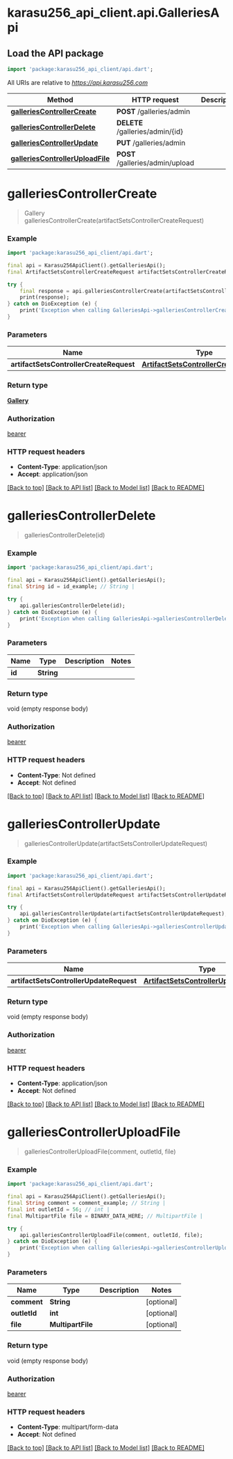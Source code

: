 # karasu256_api_client.api.GalleriesApi

## Load the API package
```dart
import 'package:karasu256_api_client/api.dart';
```

All URIs are relative to *https://api.karasu256.com*

Method | HTTP request | Description
------------- | ------------- | -------------
[**galleriesControllerCreate**](GalleriesApi.md#galleriescontrollercreate) | **POST** /galleries/admin | 
[**galleriesControllerDelete**](GalleriesApi.md#galleriescontrollerdelete) | **DELETE** /galleries/admin/{id} | 
[**galleriesControllerUpdate**](GalleriesApi.md#galleriescontrollerupdate) | **PUT** /galleries/admin | 
[**galleriesControllerUploadFile**](GalleriesApi.md#galleriescontrolleruploadfile) | **POST** /galleries/admin/upload | 


# **galleriesControllerCreate**
> Gallery galleriesControllerCreate(artifactSetsControllerCreateRequest)



### Example
```dart
import 'package:karasu256_api_client/api.dart';

final api = Karasu256ApiClient().getGalleriesApi();
final ArtifactSetsControllerCreateRequest artifactSetsControllerCreateRequest = ; // ArtifactSetsControllerCreateRequest | 

try {
    final response = api.galleriesControllerCreate(artifactSetsControllerCreateRequest);
    print(response);
} catch on DioException (e) {
    print('Exception when calling GalleriesApi->galleriesControllerCreate: $e\n');
}
```

### Parameters

Name | Type | Description  | Notes
------------- | ------------- | ------------- | -------------
 **artifactSetsControllerCreateRequest** | [**ArtifactSetsControllerCreateRequest**](ArtifactSetsControllerCreateRequest.md)|  | 

### Return type

[**Gallery**](Gallery.md)

### Authorization

[bearer](../README.md#bearer)

### HTTP request headers

 - **Content-Type**: application/json
 - **Accept**: application/json

[[Back to top]](#) [[Back to API list]](../README.md#documentation-for-api-endpoints) [[Back to Model list]](../README.md#documentation-for-models) [[Back to README]](../README.md)

# **galleriesControllerDelete**
> galleriesControllerDelete(id)



### Example
```dart
import 'package:karasu256_api_client/api.dart';

final api = Karasu256ApiClient().getGalleriesApi();
final String id = id_example; // String | 

try {
    api.galleriesControllerDelete(id);
} catch on DioException (e) {
    print('Exception when calling GalleriesApi->galleriesControllerDelete: $e\n');
}
```

### Parameters

Name | Type | Description  | Notes
------------- | ------------- | ------------- | -------------
 **id** | **String**|  | 

### Return type

void (empty response body)

### Authorization

[bearer](../README.md#bearer)

### HTTP request headers

 - **Content-Type**: Not defined
 - **Accept**: Not defined

[[Back to top]](#) [[Back to API list]](../README.md#documentation-for-api-endpoints) [[Back to Model list]](../README.md#documentation-for-models) [[Back to README]](../README.md)

# **galleriesControllerUpdate**
> galleriesControllerUpdate(artifactSetsControllerUpdateRequest)



### Example
```dart
import 'package:karasu256_api_client/api.dart';

final api = Karasu256ApiClient().getGalleriesApi();
final ArtifactSetsControllerUpdateRequest artifactSetsControllerUpdateRequest = ; // ArtifactSetsControllerUpdateRequest | 

try {
    api.galleriesControllerUpdate(artifactSetsControllerUpdateRequest);
} catch on DioException (e) {
    print('Exception when calling GalleriesApi->galleriesControllerUpdate: $e\n');
}
```

### Parameters

Name | Type | Description  | Notes
------------- | ------------- | ------------- | -------------
 **artifactSetsControllerUpdateRequest** | [**ArtifactSetsControllerUpdateRequest**](ArtifactSetsControllerUpdateRequest.md)|  | 

### Return type

void (empty response body)

### Authorization

[bearer](../README.md#bearer)

### HTTP request headers

 - **Content-Type**: application/json
 - **Accept**: Not defined

[[Back to top]](#) [[Back to API list]](../README.md#documentation-for-api-endpoints) [[Back to Model list]](../README.md#documentation-for-models) [[Back to README]](../README.md)

# **galleriesControllerUploadFile**
> galleriesControllerUploadFile(comment, outletId, file)



### Example
```dart
import 'package:karasu256_api_client/api.dart';

final api = Karasu256ApiClient().getGalleriesApi();
final String comment = comment_example; // String | 
final int outletId = 56; // int | 
final MultipartFile file = BINARY_DATA_HERE; // MultipartFile | 

try {
    api.galleriesControllerUploadFile(comment, outletId, file);
} catch on DioException (e) {
    print('Exception when calling GalleriesApi->galleriesControllerUploadFile: $e\n');
}
```

### Parameters

Name | Type | Description  | Notes
------------- | ------------- | ------------- | -------------
 **comment** | **String**|  | [optional] 
 **outletId** | **int**|  | [optional] 
 **file** | **MultipartFile**|  | [optional] 

### Return type

void (empty response body)

### Authorization

[bearer](../README.md#bearer)

### HTTP request headers

 - **Content-Type**: multipart/form-data
 - **Accept**: Not defined

[[Back to top]](#) [[Back to API list]](../README.md#documentation-for-api-endpoints) [[Back to Model list]](../README.md#documentation-for-models) [[Back to README]](../README.md)

